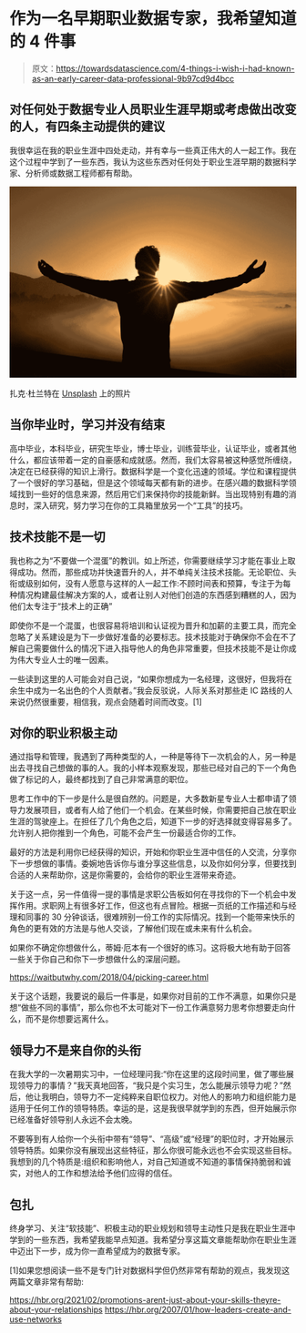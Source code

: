 # 作为一名早期职业数据专家，我希望知道的 4 件事

> 原文：<https://towardsdatascience.com/4-things-i-wish-i-had-known-as-an-early-career-data-professional-9b97cd9d4bcc>

## 对任何处于数据专业人员职业生涯早期或考虑做出改变的人，有四条主动提供的建议

我很幸运在我的职业生涯中四处走动，并有幸与一些真正伟大的人一起工作。我在这个过程中学到了一些东西，我认为这些东西对任何处于职业生涯早期的数据科学家、分析师或数据工程师都有帮助。

![](img/15243038cf06fc550858885865d10437.png)

扎克·杜兰特在 [Unsplash](https://unsplash.com?utm_source=medium&utm_medium=referral) 上的照片

## 当你毕业时，学习并没有结束

高中毕业，本科毕业，研究生毕业，博士毕业，训练营毕业，认证毕业，或者其他什么，都应该带着一定的自豪感和成就感。然而，我们太容易被这种感觉所缠绕，决定在已经获得的知识上滑行。数据科学是一个变化迅速的领域。学位和课程提供了一个很好的学习基础，但是这个领域每天都有新的进步。在感兴趣的数据科学领域找到一些好的信息来源，然后用它们来保持你的技能新鲜。当出现特别有趣的消息时，深入研究，努力学习在你的工具箱里放另一个“工具”的技巧。

## 技术技能不是一切

我也称之为“不要做一个混蛋”的教训。如上所述，你需要继续学习才能在事业上取得成功。然而，那些成功并快速晋升的人，并不单纯关注技术技能。无论职位、头衔或级别如何，没有人愿意与这样的人一起工作:不顾时间表和预算，专注于为每种情况构建最佳解决方案的人，或者让别人对他们创造的东西感到糟糕的人，因为他们太专注于“技术上的正确”

即使你不是一个混蛋，也很容易将培训和认证视为晋升和加薪的主要工具，而完全忽略了关系建设是为下一步做好准备的必要标志。技术技能对于确保你不会在不了解自己需要做什么的情况下进入指导他人的角色非常重要，但技术技能不是让你成为伟大专业人士的唯一因素。

一些读到这里的人可能会对自己说，“如果你想成为一名经理，这很好，但我将在余生中成为一名出色的个人贡献者。”我会反驳说，人际关系对那些走 IC 路线的人来说仍然很重要，相信我，观点会随着时间而改变。[1]

## 对你的职业积极主动

通过指导和管理，我遇到了两种类型的人，一种是等待下一次机会的人，另一种是出去寻找自己想做的事的人。我的小样本观察发现，那些已经对自己的下一个角色做了标记的人，最终都找到了自己非常满意的职位。

思考工作中的下一步是什么是很自然的。问题是，大多数新星专业人士都申请了领导力发展项目，或者有人给了他们一个机会。在某些时候，你需要把自己放在职业生涯的驾驶座上。在担任了几个角色之后，知道下一步的好选择就变得容易多了。允许别人把你推到一个角色，可能不会产生一份最适合你的工作。

最好的方法是利用你已经获得的知识，开始和你职业生涯中信任的人交流，分享你下一步想做的事情。委婉地告诉你与谁分享这些信息，以及你如何分享，但要找到合适的人来帮助你，这是你需要的，会给你的职业生涯带来奇迹。

关于这一点，另一件值得一提的事情是求职公告板如何在寻找你的下一个机会中发挥作用。求职网上有很多好工作，但这也有点冒险。根据一页纸的工作描述和与经理和同事的 30 分钟谈话，很难辨别一份工作的实际情况。找到一个能带来快乐的角色的更有效的方法是与他人交谈，了解他们现在或未来有什么机会。

如果你不确定你想做什么，蒂姆·厄本有一个很好的练习。这将极大地有助于回答一些关于你自己和你下一步想做什么的深层问题。

<https://waitbutwhy.com/2018/04/picking-career.html>  

关于这个话题，我要说的最后一件事是，如果你对目前的工作不满意，如果你只是想“做些不同的事情”，那么你也不太可能对下一份工作满意努力思考你想要走向什么，而不是你想要远离什么。

## 领导力不是来自你的头衔

在我大学的一次暑期实习中，一位经理问我:“你在这里的这段时间里，做了哪些展现领导力的事情？”我天真地回答，“我只是个实习生，怎么能展示领导力呢？”然后，他让我明白，领导力不一定纯粹来自职位权力。对他人的影响力和组织能力是适用于任何工作的领导特质。幸运的是，这是我很早就学到的东西，但开始展示你已经准备好领导别人永远不会太晚。

不要等到有人给你一个头衔中带有“领导”、“高级”或“经理”的职位时，才开始展示领导特质。如果你没有展现出这些特征，那么你很可能永远也不会实现这些目标。我想到的几个特质是:组织和影响他人，对自己知道或不知道的事情保持脆弱和诚实，对他人的工作和想法给予他们应得的信任。

## 包扎

终身学习、关注“软技能”、积极主动的职业规划和领导主动性只是我在职业生涯中学到的一些东西，我希望我能早点知道。我希望分享这篇文章能帮助你在职业生涯中迈出下一步，成为你一直希望成为的数据专家。

[1]如果您想阅读一些不是专门针对数据科学但仍然非常有帮助的观点，我发现这两篇文章非常有帮助:

<https://hbr.org/2021/02/promotions-arent-just-about-your-skills-theyre-about-your-relationships>  <https://hbr.org/2007/01/how-leaders-create-and-use-networks> 